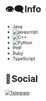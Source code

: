 # 👁️‍🗨️ Info

- Java
- ![javascript](https://img.shields.io/badge/javascript-2CA5E0?style-for-the-badge&logo=javascript&logoColor=yellow)
- ![C++](https://img.shields.io/badge/C++-2CA5E0?style-for-the-badge&logo=C++&logoColor=blue)
- ![Python](https://img.shields.io/badge/Python-2CA5E0?style-for-the-badge&logo=python&logoColor=yellow)
- PHP
- Ruby
- TypeScript

# 📂 Social

[![Telegram](https://img.shields.io/badge/Telegram-2CA5E0?style=for-the-badge&logo=telegram&logoColor=white)](https://t.me/bigyugi)

